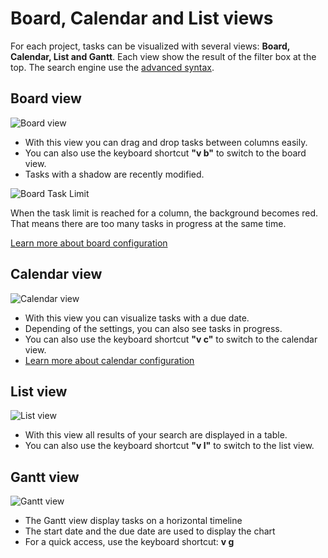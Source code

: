 Board, Calendar and List views
==============================

For each project, tasks can be visualized with several views: **Board, Calendar, List and Gantt**. Each view show the result of the filter box at the top. The search engine use the [advanced syntax](search.markdown).

Board view
----------

![Board view](http://kanboard.net/screenshots/documentation/board-view.png)

- With this view you can drag and drop tasks between columns easily.
- You can also use the keyboard shortcut **"v b"** to switch to the board view.
- Tasks with a shadow are recently modified.

![Board Task Limit](http://kanboard.net/screenshots/documentation/board-task-limit.png)

When the task limit is reached for a column, the background becomes red. That means there are too many tasks in progress at the same time.

[Learn more about board configuration](board-configuration.markdown)
 
Calendar view
--------------

![Calendar view](http://kanboard.net/screenshots/documentation/calendar-view.png)

- With this view you can visualize tasks with a due date.
- Depending of the settings, you can also see tasks in progress.
- You can also use the keyboard shortcut **"v c"** to switch to the calendar view.
- [Learn more about calendar configuration](calendar-configuration.markdown)

List view
----------

![List view](http://kanboard.net/screenshots/documentation/list-view.png)

- With this view all results of your search are displayed in a table.
- You can also use the keyboard shortcut **"v l"** to switch to the list view.

Gantt view
----------

![Gantt view](http://kanboard.net/screenshots/documentation/gantt-view.png)

- The Gantt view display tasks on a horizontal timeline
- The start date and the due date are used to display the chart
- For a quick access, use the keyboard shortcut: **v g**
